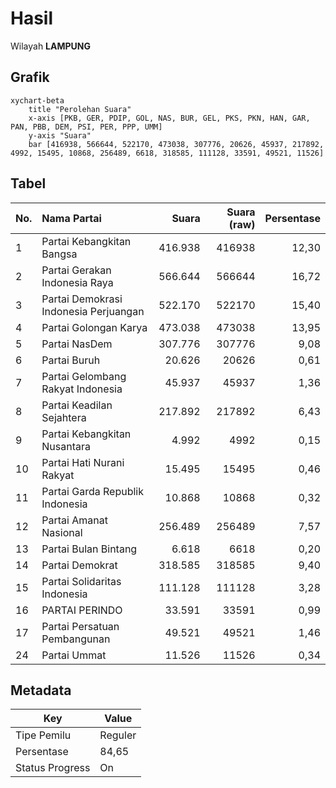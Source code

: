 # Hasil

Wilayah **LAMPUNG**

## Grafik

```mermaid
xychart-beta
    title "Perolehan Suara"
    x-axis [PKB, GER, PDIP, GOL, NAS, BUR, GEL, PKS, PKN, HAN, GAR, PAN, PBB, DEM, PSI, PER, PPP, UMM]
    y-axis "Suara"
    bar [416938, 566644, 522170, 473038, 307776, 20626, 45937, 217892, 4992, 15495, 10868, 256489, 6618, 318585, 111128, 33591, 49521, 11526]
```

## Tabel

| No. | Nama Partai                           | Suara   | Suara (raw) | Persentase |
|:--- |:------------------------------------- | -------:| -----------:| ----------:|
| 1   | Partai Kebangkitan Bangsa             | 416.938 | 416938      | 12,30      |
| 2   | Partai Gerakan Indonesia Raya         | 566.644 | 566644      | 16,72      |
| 3   | Partai Demokrasi Indonesia Perjuangan | 522.170 | 522170      | 15,40      |
| 4   | Partai Golongan Karya                 | 473.038 | 473038      | 13,95      |
| 5   | Partai NasDem                         | 307.776 | 307776      | 9,08       |
| 6   | Partai Buruh                          | 20.626  | 20626       | 0,61       |
| 7   | Partai Gelombang Rakyat Indonesia     | 45.937  | 45937       | 1,36       |
| 8   | Partai Keadilan Sejahtera             | 217.892 | 217892      | 6,43       |
| 9   | Partai Kebangkitan Nusantara          | 4.992   | 4992        | 0,15       |
| 10  | Partai Hati Nurani Rakyat             | 15.495  | 15495       | 0,46       |
| 11  | Partai Garda Republik Indonesia       | 10.868  | 10868       | 0,32       |
| 12  | Partai Amanat Nasional                | 256.489 | 256489      | 7,57       |
| 13  | Partai Bulan Bintang                  | 6.618   | 6618        | 0,20       |
| 14  | Partai Demokrat                       | 318.585 | 318585      | 9,40       |
| 15  | Partai Solidaritas Indonesia          | 111.128 | 111128      | 3,28       |
| 16  | PARTAI PERINDO                        | 33.591  | 33591       | 0,99       |
| 17  | Partai Persatuan Pembangunan          | 49.521  | 49521       | 1,46       |
| 24  | Partai Ummat                          | 11.526  | 11526       | 0,34       |


## Metadata

| Key             | Value   |
| --------------- | ------- |
| Tipe Pemilu     | Reguler |
| Persentase      | 84,65   |
| Status Progress | On      |



